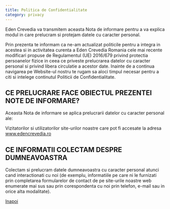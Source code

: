 ```yaml
---
title: Politica de Confidentialitate
category: privacy
---
```


<p class="mb-4">
  Eden Crevedia va transmitem aceasta Nota de informare pentru a va explica modul in care prelucram si protejam datele cu caracter personal.
</p>
<p class="mb-4">
    Prin prezenta te informam ca ne-am actualizat politicile pentru a integra in acestea si in activitatea curenta a Eden Crevedia Romania cele mai recente modificari propuse de Regulamentul (UE) 2016/679 privind protectia persoanelor fizice in ceea ce priveste prelucrarea datelor cu caracter personal si privind libera circulatie a acestor date. Inainte de a continua navigarea pe Website-ul nostru te rugam sa aloci timpul necesar pentru a citi si intelege continutul Politicii de Confidentialitate.
</p>
<h2 class="text-2xl font-bold mb-4">CE PRELUCRARE FACE OBIECTUL PREZENTEI NOTE DE INFORMARE?</h2>
<p class="mb-4">
    Aceasta Nota de informare se aplica prelucrarii datelor cu caracter personal ale:
</p>
<p class="mb-4">
    Vizitatorilor si utilizatorilor site-urilor noastre care pot fi accesate la adresa <a href="www.edencrevedia.ro" class="text-blue-500">www.edencrevedia.ro</a>
</p>
<h2 class="text-2xl font-bold mb-4">CE INFORMATII COLECTAM DESPRE DUMNEAVOASTRA</h2>
<p class="mb-4">
    Colectam si prelucram datele dumneavoastra cu caracter personal atunci cand interactionati cu noi (de exemplu, informatiile pe care ni le furnizati prin completarea formularelor de contact de pe site-urile noastre web enumerate mai sus sau prin corespondenta cu noi prin telefon, e-mail sau in orice alta modalitate).
</p>

<div class="mt-8">
    <a href="/" class="bg-[#212A26] text-white px-5 py-3">Inapoi</a>
</div>
